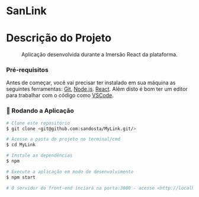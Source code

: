 # SanLink
# Descrição do Projeto
<p align="center">
Aplicação desenvolvida durante a Imersão React da plataforma.
</p>

### Pré-requisitos

Antes de começar, você vai precisar ter instalado em sua máquina as seguintes ferramentas:
[Git](https://git-scm.com), [Node.js](https://nodejs.org/en/). [React](https://pt-br.reactjs.org/).
Além disto é bom ter um editor para trabalhar com o código como [VSCode](https://code.visualstudio.com/).

### 🎲 Rodando a Aplicação

```bash
# Clone este repositório
$ git clone <git@github.com:sandosta/MyLink.git/>

# Acesse a pasta do projeto no terminal/cmd
$ cd MyLink

# Instale as dependências
$ npm

# Execute a aplicação em modo de desenvolvimento
$ npm start

# O servidor do front-end inciará na porta:3000 - acesse <http://localhost:3000>


```
